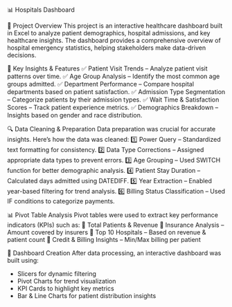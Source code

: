 📊 Hospitals Dashboard

🚀 Project Overview
This project is an interactive healthcare dashboard built in Excel to analyze patient demographics, hospital admissions, and key healthcare insights. The dashboard provides a comprehensive overview of hospital emergency statistics, helping stakeholders make data-driven decisions.

📌 Key Insights & Features
✅ Patient Visit Trends – Analyze patient visit patterns over time.
✅ Age Group Analysis – Identify the most common age groups admitted.
✅ Department Performance – Compare hospital departments based on patient satisfaction.
✅ Admission Type Segmentation – Categorize patients by their admission types.
✅ Wait Time & Satisfaction Scores – Track patient experience metrics.
✅ Demographics Breakdown – Insights based on gender and race distribution.

🔍 Data Cleaning & Preparation
Data preparation was crucial for accurate insights. Here’s how the data was cleaned:
1️⃣ Power Query – Standardized text formatting for consistency.
2️⃣ Data Type Corrections – Assigned appropriate data types to prevent errors.
3️⃣ Age Grouping – Used SWITCH function for better demographic analysis.
4️⃣ Patient Stay Duration – Calculated days admitted using DATEDIFF.
5️⃣ Year Extraction – Enabled year-based filtering for trend analysis.
6️⃣ Billing Status Classification – Used IF conditions to categorize payments.

📊 Pivot Table Analysis
Pivot tables were used to extract key performance indicators (KPIs) such as:
🔹 Total Patients & Revenue
🔹 Insurance Analysis – Amount covered by insurers
🔹 Top 10 Hospitals – Based on revenue & patient count
🔹 Credit & Billing Insights – Min/Max billing per patient

🎨 Dashboard Creation
After data processing, an interactive dashboard was built using:

- Slicers for dynamic filtering
- Pivot Charts for trend visualization
- KPI Cards to highlight key metrics
- Bar & Line Charts for patient distribution insights
